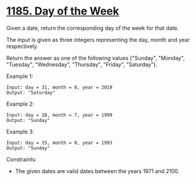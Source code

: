 # [1185. Day of the Week](https://leetcode.com/problems/day-of-the-week/)

Given a date, return the corresponding day of the week for that date.

The input is given as three integers representing the day, month and year respectively.

Return the answer as one of the following values {"Sunday", "Monday", "Tuesday", "Wednesday", "Thursday", "Friday", "Saturday"}.

Example 1:

```text
Input: day = 31, month = 8, year = 2019
Output: "Saturday"
```

Example 2:

```text
Input: day = 18, month = 7, year = 1999
Output: "Sunday"
```

Example 3:

```text
Input: day = 15, month = 8, year = 1993
Output: "Sunday"
```

Constraints:

- The given dates are valid dates between the years 1971 and 2100.
